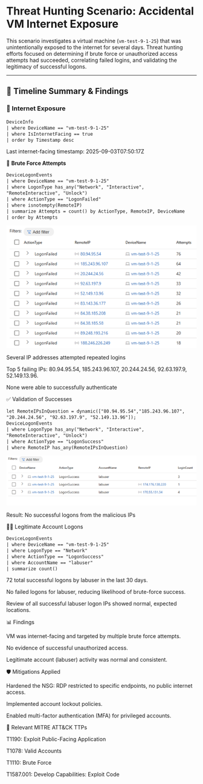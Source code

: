 # Threat Hunting Scenario: Accidental VM Internet Exposure

This scenario investigates a virtual machine (`vm-test-9-1-25`) that was unintentionally exposed to the internet for several days. Threat hunting efforts focused on determining if brute force or unauthorized access attempts had succeeded, correlating failed logins, and validating the legitimacy of successful logons.

---

## 📖 Timeline Summary & Findings

### 🔎 Internet Exposure
```kql
DeviceInfo
| where DeviceName == "vm-test-9-1-25"
| where IsInternetFacing == true
| order by Timestamp desc
```
Last internet-facing timestamp: 2025-09-03T07:50:17Z

🚨 **Brute Force Attempts**

```
DeviceLogonEvents
| where DeviceName == "vm-test-9-1-25"
| where LogonType has_any("Network", "Interactive", "RemoteInteractive", "Unlock")
| where ActionType == "LogonFailed"
| where isnotempty(RemoteIP)
| summarize Attempts = count() by ActionType, RemoteIP, DeviceName
| order by Attempts
```

![Failed Logon Attempts](../images/vm-internet-exposure-1.png)  

Several IP addresses attempted repeated logins

Top 5 failing IPs: 80.94.95.54, 185.243.96.107, 20.244.24.56, 92.63.197.9, 52.149.13.96.

None were able to successfully authenticate

✅ Validation of Successes
```
let RemoteIPsInQuestion = dynamic(["80.94.95.54","185.243.96.107", "20.244.24.56", "92.63.197.9", "52.149.13.96"]);
DeviceLogonEvents
| where LogonType has_any("Network", "Interactive", "RemoteInteractive", "Unlock")
| where ActionType == "LogonSuccess"
| where RemoteIP has_any(RemoteIPsInQuestion)
```


![Successful Logons for labuser](../images/vm-internet-exposure-2.png) 

Result: No successful logons from the malicious IPs


🧑‍💻 Legitimate Account Logons
```
DeviceLogonEvents
| where DeviceName == "vm-test-9-1-25"
| where LogonType == "Network"
| where ActionType == "LogonSuccess"
| where AccountName == "labuser"
| summarize count()
```

72 total successful logons by labuser in the last 30 days.

No failed logons for labuser, reducing likelihood of brute-force success.

Review of all successful labuser logon IPs showed normal, expected locations.

📊 Findings

VM was internet-facing and targeted by multiple brute force attempts.

No evidence of successful unauthorized access.

Legitimate account (labuser) activity was normal and consistent.

🛡️ Mitigations Applied

Hardened the NSG: RDP restricted to specific endpoints, no public internet access.

Implemented account lockout policies.

Enabled multi-factor authentication (MFA) for privileged accounts.


🎯 Relevant MITRE ATT&CK TTPs

T1190: Exploit Public-Facing Application

T1078: Valid Accounts

T1110: Brute Force

T1587.001: Develop Capabilities: Exploit Code
